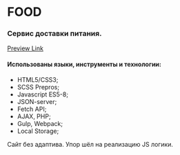 # FOOD 
### Сервис доставки питания.
[Preview Link](https://v4voloshyn.github.io/FOOD/)
#### Использованы языки, инструменты и технологии:
* HTML5/CSS3;
* SCSS Prepros;
* Javascript ES5-8;
* JSON-server;
* Fetch API;
* AJAX, PHP;
* Gulp, Webpack;
* Local Storage;

Сайт без адаптива. Упор шёл на реализацию JS логики.

